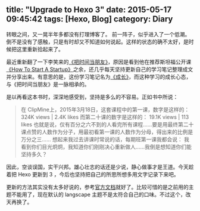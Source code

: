 title: "Upgrade to Hexo 3"
date: 2015-05-17 09:45:42
tags: [Hexo, Blog]
category: Diary
---
转眼之间，又一晃半年多都没有打理博客了。 前一阵子，似乎进入了一个低潮。倒不是没有了感触，只是有时却又不知道如何说起。这样的状态的确不太好，是时候把这里重新拾起来了。

<!--more-->
最近重新翻了一下李笑来的[《把时间当朋友》](http://zhibimo.com/explore/ba-shi-jian-dang-zuo-peng-you)，原因是看到他在推荐斯坦福公开课[《How To Start A Startup》](https://startupclass.co/courses/how-to-start-a-startup)之余，还几乎每天坚持更新自己的学习笔记整理成文并分享出来。有意思的是，这份学习笔记名为[《成长》](http://zhibimo.com/explore/growth)，而这种学习的成长心态，与《把时间当朋友》是一脉相承的。

是以再看这本书时，深深地感受到，坚持是多么的不容易。正如书中所说：

> 在 ClipMine上，2015年3月18日，这套课程中的第一课，数字是这样的：
324K views | 2.4K likes
而第二十课的数字是这样的：
19.1K views | 113 likes
也就是说，仅有百分之六不到的人看完所有课程……要是用最终第二十课点赞的人数作为分子，用最初看第一课的人数作为分母，得出来的比例是万分之三……
想起来我过去讲课时常说的话，每期班第一课我都会说：
我看到你们目光炯炯，我知道你们刚刚决心重新做人……我倒是想知道你们能坚持多久？

因此，空谈误国，实干兴邦。雄心壮志的话还是少说，静心做事才是王道。今天趁着把 Hexo 更新到 3 ，今后也坚持把自己的所思所想多用文字记录下来吧。

更新的方法其实没有太多好说的，参考[官方文档](https://github.com/hexojs/hexo/wiki/Migrating-from-2.x-to-3.0)就好了。比较可惜的是之前用的主题不能用了，现在默认的 langscape 主题不是太符合自己的口味。不过这个，改天再换了。
